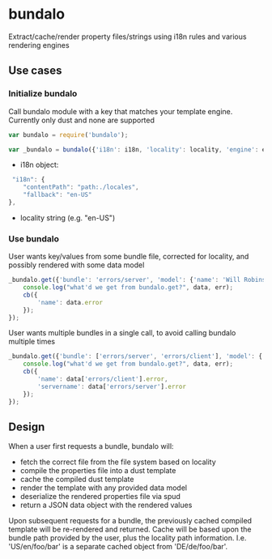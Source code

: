 # bundalo

Extract/cache/render property files/strings using i18n rules and various rendering engines

## Use cases

### Initialize bundalo

Call bundalo module with a key that matches your template engine. Currently only dust and none are supported

```javascript
var bundalo = require('bundalo');

var _bundalo = bundalo({'i18n': i18n, 'locality': locality, 'engine': engine});
```

* i18n object: 
```javascript
 "i18n": {
    "contentPath": "path:./locales",
    "fallback": "en-US"
},
```
* locality string (e.g. "en-US")

### Use bundalo

User wants key/values from some bundle file, corrected for locality, and possibly rendered with some data model

```javascript
_bundalo.get({'bundle': 'errors/server', 'model': {'name': 'Will Robinson'}}, function bundaloReturn(err, data) {
	console.log("what'd we get from bundalo.get?", data, err);
	cb({
		'name': data.error
	});
});
```

User wants multiple bundles in a single call, to avoid calling bundalo multiple times

```javascript
_bundalo.get({'bundle': ['errors/server', 'errors/client'], 'model': {'name': 'Will Robinson'}}, function bundaloReturn(err, data) {
	console.log("what'd we get from bundalo.get?", data, err);
	cb({
		'name': data['errors/client'].error,
		'servername': data['errors/server'].error
	});
});
```
## Design

When a user first requests a bundle, bundalo will:
* fetch the correct file from the file system based on locality
* compile the properties file into a dust template
* cache the compiled dust template
* render the template with any provided data model
* deserialize the rendered properties file via spud
* return a JSON data object with the rendered  values

Upon subsequent requests for a bundle, the previously cached compiled template will be re-rendered and returned. Cache will be based upon the bundle path provided by the user, plus the locality path information. I.e. 'US/en/foo/bar' is a separate cached object from 'DE/de/foo/bar'.  